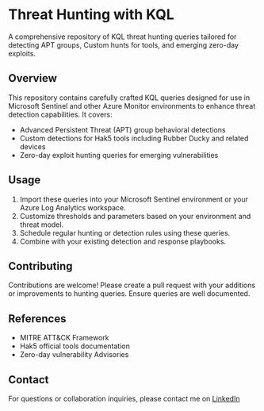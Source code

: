 # Threat Hunting with KQL

A comprehensive repository of KQL  threat hunting queries tailored for detecting APT groups, Custom hunts for tools, and emerging zero-day exploits.

## Overview

This repository contains carefully crafted KQL queries designed for use in Microsoft Sentinel and other Azure Monitor environments to enhance threat detection capabilities. It covers:

- Advanced Persistent Threat (APT) group behavioral detections
- Custom detections for Hak5 tools including Rubber Ducky and related devices
- Zero-day exploit hunting queries for emerging vulnerabilities

## Usage

1. Import these queries into your Microsoft Sentinel environment or your Azure Log Analytics workspace.
2. Customize thresholds and parameters based on your environment and threat model.
3. Schedule regular hunting or detection rules using these queries.
4. Combine with your existing detection and response playbooks.

## Contributing

Contributions are welcome! Please create a pull request with your additions or improvements to hunting queries. Ensure queries are well documented.

## References

- MITRE ATT&CK Framework
- Hak5 official tools documentation
- Zero-day vulnerability Advisories

## Contact
For questions or collaboration inquiries, please contact me on [LinkedIn](https://www.linkedin.com/in/sunstarpandey/)

